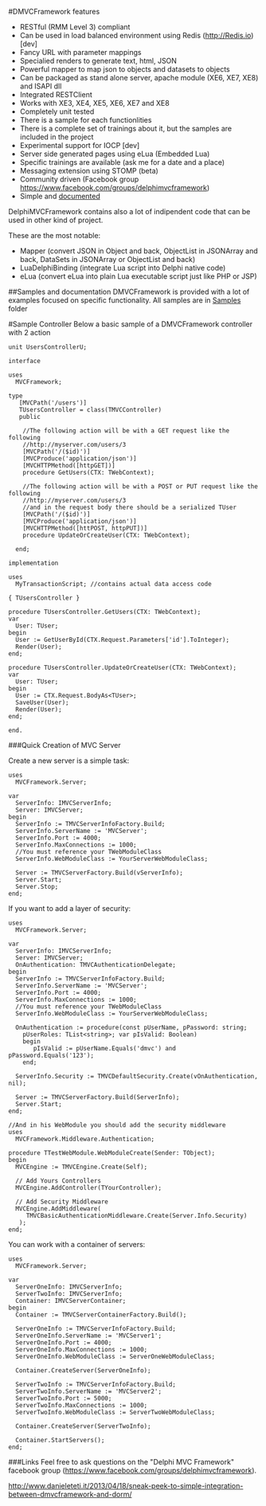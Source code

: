 #DMVCFramework features
  * RESTful (RMM Level 3) compliant
  * Can be used in load balanced environment using Redis (http://Redis.io) [dev]
  * Fancy URL with parameter mappings
  * Specialied renders to generate text, html, JSON
  * Powerful mapper to map json to objects and datasets to objects
  * Can be packaged as stand alone server, apache module (XE6, XE7, XE8) and ISAPI dll
  * Integrated RESTClient
  * Works with XE3, XE4, XE5, XE6, XE7 and XE8
  * Completely unit tested
  * There is a sample for each functionlities
  * There is a complete set of trainings about it, but the samples are included in the project
  * Experimental support for IOCP [dev]
  * Server side generated pages using eLua (Embedded Lua)
  * Specific trainings are available (ask me for a date and a place)
  * Messaging extension using STOMP (beta)
  * Community driven (Facebook group https://www.facebook.com/groups/delphimvcframework)
  * Simple and [documented](https://github.com/danieleteti/delphimvcframework/blob/master/docs/ITDevCON%202013%20-%20Introduction%20to%20DelphiMVCFramework.pdf)
  

DelphiMVCFramework contains also a lot of indipendent code that can be used in other kind of project. 

These are the most notable:

  * Mapper (convert JSON in Object and back, ObjectList in JSONArray and back, DataSets in JSONArray or ObjectList and back)
  * LuaDelphiBinding (integrate Lua script into Delphi native code)
  * eLua (convert eLua into plain Lua executable script just like PHP or JSP)

##Samples and documentation
DMVCFramework is provided with a lot of examples focused on specific functionality.
All samples are in [Samples](https://github.com/danieleteti/delphimvcframework/tree/master/samples) folder


#Sample Controller
Below a basic sample of a DMVCFramework controller with 2 action


	unit UsersControllerU;
	  
	interface
	  
	uses 
	  MVCFramework;
	 
	type 
	   [MVCPath('/users')]
	   TUsersController = class(TMVCController)
	   public
	    
	    //The following action will be with a GET request like the following
	    //http://myserver.com/users/3
	    [MVCPath('/($id)')]
	    [MVCProduce('application/json')]
	    [MVCHTTPMethod([httpGET])]
	    procedure GetUsers(CTX: TWebContext);
	
	    //The following action will be with a POST or PUT request like the following
	    //http://myserver.com/users/3
	    //and in the request body there should be a serialized TUser
	    [MVCPath('/($id)')]
	    [MVCProduce('application/json')]
	    [MVCHTTPMethod([httPOST, httpPUT])]
	    procedure UpdateOrCreateUser(CTX: TWebContext);
	
	  end;
	 
	implementation
	
	uses
	  MyTransactionScript; //contains actual data access code
	  
	{ TUsersController }
	 
	procedure TUsersController.GetUsers(CTX: TWebContext);
	var
	  User: TUser;
	begin
	  User := GetUserById(CTX.Request.Parameters['id'].ToInteger);
	  Render(User);
	end;
	
	procedure TUsersController.UpdateOrCreateUser(CTX: TWebContext);
	var
	  User: TUser;
	begin
	  User := CTX.Request.BodyAs<TUser>;
	  SaveUser(User);
	  Render(User);
	end;	
	  
	end.

###Quick Creation of MVC Server

Create a new server is a simple task:

	uses
	  MVCFramework.Server;
	
	var
	  ServerInfo: IMVCServerInfo;
	  Server: IMVCServer;
	begin
	  ServerInfo := TMVCServerInfoFactory.Build;
	  ServerInfo.ServerName := 'MVCServer';
	  ServerInfo.Port := 4000;
	  ServerInfo.MaxConnections := 1000;
	  //You must reference your TWebModuleClass  
	  ServerInfo.WebModuleClass := YourServerWebModuleClass;
	
	  Server := TMVCServerFactory.Build(vServerInfo);
	  Server.Start;
	  Server.Stop;
	end;

If you want to add a layer of security:

    uses
	  MVCFramework.Server;
	
	var
	  ServerInfo: IMVCServerInfo;
	  Server: IMVCServer;
      OnAuthentication: TMVCAuthenticationDelegate;
	begin
	  ServerInfo := TMVCServerInfoFactory.Build;
	  ServerInfo.ServerName := 'MVCServer';
	  ServerInfo.Port := 4000;
	  ServerInfo.MaxConnections := 1000;
	  //You must reference your TWebModuleClass  
	  ServerInfo.WebModuleClass := YourServerWebModuleClass;

      OnAuthentication := procedure(const pUserName, pPassword: string;
        pUserRoles: TList<string>; var pIsValid: Boolean)
        begin
           pIsValid := pUserName.Equals('dmvc') and pPassword.Equals('123');
        end;

	  ServerInfo.Security := TMVCDefaultSecurity.Create(vOnAuthentication, nil);
	
	  Server := TMVCServerFactory.Build(ServerInfo);
	  Server.Start;
	end;

    //And in his WebModule you should add the security middleware
	uses
      MVCFramework.Middleware.Authentication;
    
    procedure TTestWebModule.WebModuleCreate(Sender: TObject);
	begin
	  MVCEngine := TMVCEngine.Create(Self);
	
	  // Add Yours Controllers
	  MVCEngine.AddController(TYourController);
	
	  // Add Security Middleware
	  MVCEngine.AddMiddleware(
	     TMVCBasicAuthenticationMiddleware.Create(Server.Info.Security)
       );
	end;  

You can work with a container of servers:

	uses 
	  MVCFramework.Server;
	
	var
	  ServerOneInfo: IMVCServerInfo;
	  ServerTwoInfo: IMVCServerInfo;
	  Container: IMVCServerContainer;
	begin
	  Container := TMVCServerContainerFactory.Build();
	
	  ServerOneInfo := TMVCServerInfoFactory.Build;
	  ServerOneInfo.ServerName := 'MVCServer1';
	  ServerOneInfo.Port := 4000;
	  ServerOneInfo.MaxConnections := 1000;
	  ServerOneInfo.WebModuleClass := ServerOneWebModuleClass;
	
	  Container.CreateServer(ServerOneInfo);
	
	  ServerTwoInfo := TMVCServerInfoFactory.Build;
	  ServerTwoInfo.ServerName := 'MVCServer2';
	  ServerTwoInfo.Port := 5000;
	  ServerTwoInfo.MaxConnections := 1000;
	  ServerTwoInfo.WebModuleClass := ServerTwoWebModuleClass;
	
	  Container.CreateServer(ServerTwoInfo);
      
      Container.StartServers();
	end;  

###Links
Feel free to ask questions on the "Delphi MVC Framework" facebook group (https://www.facebook.com/groups/delphimvcframework).

http://www.danieleteti.it/2013/04/18/sneak-peek-to-simple-integration-between-dmvcframework-and-dorm/
